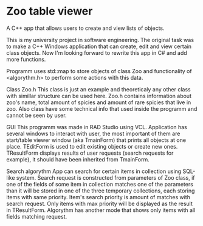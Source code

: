 # Zoo table viewer
A C++ app that allows users to create and view lists of objects.
 
This is my university project in software engineering. The original task was to make a C++ Windows application that can create, edit and view certain class objects. Now I'm looking forward to rewrite this app in C# and add more functions.  

Programm uses std::map to store objects of class Zoo and functionality of <algorythm.h> to perform some actions with this data.

Class Zoo.h
This class is just an example and theoreticaly any other class with simillar structure can be used here. Zoo.h contains information about zoo's name, total amount of spicies and amount of rare spicies that live in zoo. Also class have some technical info that used inside the programm and cannot be seen by user.

GUI
This programm was made in RAD Studio using VCL. Application has several windows to interact with user, the most important of them are start/table viewer window (aka TmainForm) that prints all objects at one place. TEditForm is used to edit existing objects or create new ones. TResultForm displays results of user requests (search requests for example), it should have been inherited from TmainForm. 

Search algorythm
App can search for certain items in collection using SQL-like system. Search request is constructed from parameters of Zoo class, if one of the fields of some item in collection matches one of the parameters than it will be stored in one of the three temporary collections, each storing items with same priority. Item's search priority is amount of matches with search request. Only items with max priority will be displayed as the result in TResultForm.
Algorythm has another mode that shows only items with all fields matching request.
